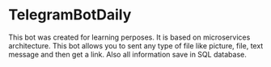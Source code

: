 # TelegramBotDaily
This bot was created for learning perposes. It is based on microservices architecture.
This bot allows you to sent any type of file like picture, file, text message and then get a link.
Also all information save in SQL database.
